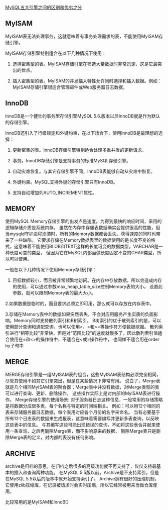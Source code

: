 [MySQL五大引擎之间的区别和优劣之分](https://www.cnblogs.com/psyu/p/10883332.html)

## MyISAM

MyISAM表无法处理事务，这就意味着有事务处理需求的表，不能使用MyISAM存储引擎。

MyISAM存储引擎特别适合在以下几种情况下使用：

1. 选择密集型的表。MyISAM存储引擎在筛选大量数据时非常迅速，这是它最突出的优点。

2. 插入密集型的表。MyISAM的并发插入特性允许同时选择和插入数据。例如：MyISAM存储引擎很适合管理邮件或Web服务器日志数据。

## InnoDB

InnoDB是一个健壮的事务型存储引擎MySQL 5.6.版本以后InnoDB就是作为默认的存储引擎。

InnoDB还引入了行级锁定和外键约束，在以下场合下，使用InnoDB是最理想的选择：

1. 更新密集的表。InnoDB存储引擎特别适合处理多重并发的更新请求。

2. 事务。InnoDB存储引擎是支持事务的标准MySQL存储引擎。

3. 自动灾难恢复。与其它存储引擎不同，InnoDB表能够自动从灾难中恢复。

4. 外键约束。MySQL支持外键的存储引擎只有InnoDB。

5. 支持自动增加列AUTO_INCREMENT属性。

## MEMORY

使用MySQL Memory存储引擎的出发点是速度。为得到最快的响应时间，采用的逻辑存储介质是系统内存。
虽然在内存中存储表数据确实会提供很高的性能，但当mysqld守护进程崩溃时，所有的Memory数据都会丢失。获得速度的同时也带来了一些缺陷。
它要求存储在Memory数据表里的数据使用的是长度不变的格式，这意味着不能使用BLOB和TEXT这样的长度可变的数据类型，VARCHAR是一种长度可变的类型，
但因为它在MySQL内部当做长度固定不变的CHAR类型，所以可以使用。

一般在以下几种情况下使用Memory存储引擎：

1. 目标数据较小，而且被非常频繁地访问。在内存中存放数据，所以会造成内存的使用，可以通过参数max_heap_table_size控制Memory表的大小，
设置此参数，就可以限制Memory表的最大大小。

2.如果数据是临时的，而且要求必须立即可用，那么就可以存放在内存表中。

3.存储在Memory表中的数据如果突然丢失，不会对应用服务产生实质的负面影响。Memory同时支持散列索引和B树索引。
B树索引的优于散列索引的是，可以使用部分查询和通配查询，也可以使用<、>和>=等操作符方便数据挖掘。
散列索引进行“相等比较”非常快，但是对“范围比较”的速度就慢多了，因此散列索引值适合使用在=和<>的操作符中，不适合在<或>操作符中，
也同样不适合用在order by子句中

## MERGE

MERGE存储引擎是一组MyISAM表的组合，这些MyISAM表结构必须完全相同，尽管其使用不如其它引擎突出，但是在某些情况下非常有用。
说白了，Merge表就是几个相同MyISAM表的聚合器；Merge表中并没有数据，对Merge类型的表可以进行查询、更新、删除操作，
这些操作实际上是对内部的MyISAM表进行操作。
Merge存储引擎的使用场景:
对于服务器日志这种信息，一般常用的存储策略是将数据分成很多表，每个名称与特定的时间端相关。
例如：可以用12个相同的表来存储服务器日志数据，每个表用对应各个月份的名字来命名。
当有必要基于所有12个日志表的数据来生成报表，这意味着需要编写并更新多表查询，以反映这些表中的信息。
与其编写这些可能出现错误的查询，不如将这些表合并起来使用一条查询，之后再删除Merge表，而不影响原来的数据，
删除Merge表只是删除Merge表的定义，对内部的表没有任何影响。

## ARCHIVE

archive是归档的意思，在归档之后很多的高级功能就不再支持了，仅仅支持最基本的插入和查询两种功能。
在MySQL 5.5版以前，Archive是不支持索引，但是在MySQL 5.5以后的版本中就开始支持索引了。
Archive拥有很好的压缩机制，它使用zlib压缩库，在记录被请求时会实时压缩，所以它经常被用来当做仓库使用。


比较常用的是MyISAM和InnoBD
